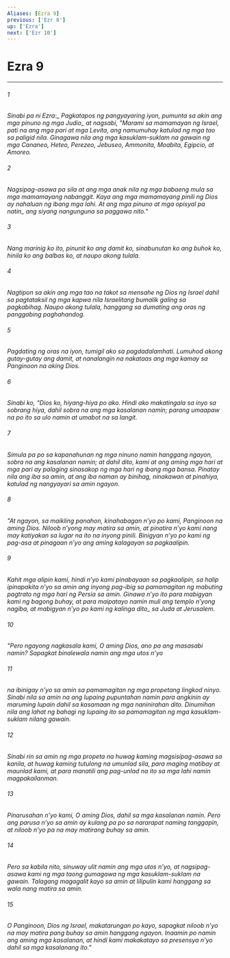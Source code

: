 ```yaml
---
Aliases: [Ezra 9]
previous: ['Ezr 8']
up: ['Ezra']
next: ['Ezr 10']
---
```

# Ezra 9

***






















###### 1 










<i class="trans-change">Sinabi pa ni Ezra:_ Pagkatapos ng pangyayaring iyon, pumunta sa akin ang mga pinuno <i class="trans-change">ng mga Judio_ at nagsabi, "Marami sa mamamayan ng Israel, pati na ang mga pari at mga Levita, ang namumuhay katulad ng mga tao sa paligid nila. Ginagawa nila ang mga kasuklam-suklam na gawain ng mga Cananeo, Heteo, Perezeo, Jebuseo, Ammonita, Moabita, Egipcio, at Amoreo. 





















###### 2 










Nagsipag-asawa pa sila at ang mga anak nila ng mga babaeng mula sa mga mamamayang nabanggit. Kaya ang mga mamamayang pinili ng Dios ay nahaluan ng ibang mga lahi. At ang mga pinuno at mga opisyal pa <i class="trans-change">natin_ ang siyang nangunguna sa paggawa nito." 





















###### 3 










Nang marinig ko ito, pinunit ko ang damit ko, sinabunutan ko ang buhok ko, hinila ko ang balbas ko, at naupo akong tulala. 





















###### 4 










Nagtipon sa akin ang mga tao na takot sa mensahe ng Dios ng Israel dahil sa pagtataksil ng mga kapwa nila Israelitang bumalik galing sa pagkabihag. Naupo akong tulala, hanggang sa dumating ang oras ng panggabing paghahandog. 





















###### 5 










Pagdating ng oras na iyon, tumigil ako sa pagdadalamhati. Lumuhod akong gutay-gutay ang damit, at nanalangin na nakataas ang mga kamay sa Panginoon na aking Dios. 





















###### 6 










Sinabi ko, "Dios ko, hiyang-hiya po ako. Hindi ako makatingala sa inyo sa sobrang hiya, dahil sobra na ang mga kasalanan namin; parang umaapaw na po ito sa ulo namin at umabot na sa langit. 





















###### 7 










Simula pa po sa kapanahunan ng mga ninuno namin hanggang ngayon, sobra na ang kasalanan namin; at dahil dito, kami at ang aming mga hari at mga pari ay palaging sinasakop ng mga hari ng ibang mga bansa. Pinatay nila ang iba sa amin, at ang iba naman ay binihag, ninakawan at pinahiya, katulad ng nangyayari sa amin ngayon. 





















###### 8 










"At ngayon, sa maikling panahon, kinahabagan nʼyo po kami, Panginoon na aming Dios. Niloob nʼyong may matira sa amin, at pinatira nʼyo kami nang may katiyakan sa lugar na ito na inyong pinili. Binigyan nʼyo po kami ng pag-asa at pinagaan nʼyo ang aming kalagayan sa pagkaalipin. 





















###### 9 










Kahit mga alipin kami, hindi nʼyo kami pinabayaan sa pagkaalipin, sa halip ipinapakita nʼyo sa amin ang inyong pag-ibig sa pamamagitan ng mabuting pagtrato ng mga hari ng Persia sa amin. Ginawa nʼyo ito para mabigyan kami ng bagong buhay, at para maipatayo namin muli ang templo nʼyong nagiba, at mabigyan nʼyo po kami ng kalinga <i class="trans-change">dito_ sa Juda at Jerusalem. 





















###### 10 










"Pero ngayong nagkasala kami, O aming Dios, ano pa ang masasabi namin? Sapagkat binalewala namin ang mga utos nʼyo 





















###### 11 










na ibinigay nʼyo sa amin sa pamamagitan ng mga propetang lingkod ninyo. Sinabi nila sa amin na ang lupaing pupuntahan namin para angkinin ay maruming lupain dahil sa kasamaan ng mga naninirahan dito. Dinumihan nila ang lahat ng bahagi ng lupaing ito sa pamamagitan ng mga kasuklam-suklam nilang gawain. 





















###### 12 










Sinabi rin sa amin ng mga propeta na huwag kaming magsisipag-asawa sa kanila, at huwag kaming tutulong na umunlad sila, para maging matibay at maunlad kami, at para manatili ang pag-unlad na ito sa mga lahi namin magpakailanman. 





















###### 13 










Pinarusahan nʼyo kami, O aming Dios, dahil sa mga kasalanan namin. Pero ang parusa nʼyo sa amin ay kulang pa po sa nararapat naming tanggapin, at niloob nʼyo pa na may matirang buhay sa amin. 





















###### 14 










Pero sa kabila nito, sinuway ulit namin ang mga utos nʼyo, at nagsipag-asawa kami ng mga taong gumagawa ng mga kasuklam-suklam na gawain. Talagang magagalit kayo sa amin at lilipulin kami hanggang sa wala nang matira sa amin. 





















###### 15 










O Panginoon, Dios ng Israel, makatarungan po kayo, sapagkat niloob nʼyo na may matira pang buhay sa amin hanggang ngayon. Inaamin po namin ang aming mga kasalanan, at hindi kami makakatayo sa presensya nʼyo dahil sa mga kasalanang ito."
